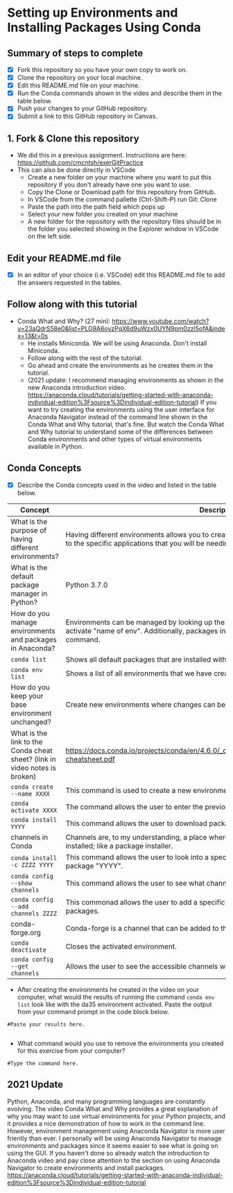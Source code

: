 # Setting up Environments and Installing Packages Using Conda

## Summary of steps to complete

- [x] Fork this repository so you have your own copy to work on.
- [x] Clone the repository on your local machine. 
- [x] Edit this README.md file on your machine.
- [x] Run the Conda commands shown in the video and describe them in the table below.
- [x] Push your changes to your GitHub repository.
- [x] Submit a link to this GitHub repository in Canvas.

## 1. Fork & Clone this repository

* We did this in a previous assignment. Instructions are here: https://github.com/cmcntsh/exerGitPractice
* This can also be done directly in VSCode
  * Create a new folder on your machine where you want to put this repository if you don't already have one you want to use.
  * Copy the Clone or Download path for this repository from GitHub.
  * In VSCode from the command pallette (Ctrl-Shift-P) run Git: Clone
  * Paste the path into the path field which pops up
  * Select your new folder you created on your machine
  * A new folder for the repository with the repository files should be in the folder you selected showing in the Explorer window in VSCode on the left side.
  
## Edit your README.md file

* [x] In an editor of your choice (i.e. VSCode) edit this README.md file to add the answers requested in the tables.

## Follow along with this tutorial

* Conda What and Why? (27 min): https://www.youtube.com/watch?v=23aQdrS58e0&list=PLG9A6ovzPqX6d9uWzx0UYN9pm0zzl5ofA&index=13&t=0s
  * He installs Miniconda. We will be using Anaconda. Don't install Miniconda.
  * Follow along with the rest of the tutorial.
  * Go ahead and create the environments as he creates them in the tutorial.
  * (2021 update: I recommend managing environments as shown in the new Anaconda introduction video. https://anaconda.cloud/tutorials/getting-started-with-anaconda-individual-edition%3Fsource%3Dindividual-edition-tutorial) If you want to try creating the environments using the user interface for Anaconda Navigator instead of the command line shown in the Conda What and Why tutorial, that's fine. But watch the Conda What and Why tutorial to understand some of the differences between Conda environments and other types of virtual environments available in Python.

## Conda Concepts

* [x] Describe the Conda concepts used in the video and listed in the table below.

|   Concept   |         Description or short answer         |
|     ---     |                     ---                     |
|What is the purpose of having different environments?     |Having different environments allows you to create an isolated place to work on individual projects with access to the specific applications that you will be needing without creating excess clutter. |
|What is the default package manager in Python?            |Python 3.7.0 |
|How do you manage environments and packages in Anaconda?  |Environments can be managed by looking up the environment list 'conda env list' and then typing 'conda activate "name of env". Additionally, packages in the current env can be looked up using the 'conda list' command. |
|`conda list`       |Shows all default packages that are installed with anaconda. |
|`conda env list`       |Shows a list of all environments that we have created. |
|How do you keep your base environment unchanged?       |Create new environments where changes can be made. |
|What is the link to the Conda cheat sheet? (link in video notes is broken)      |https://docs.conda.io/projects/conda/en/4.6.0/_downloads/52a95608c49671267e40c689e0bc00ca/conda-cheatsheet.pdf |
|`conda create --name XXXX`       |This command is used to create a new environment. |
|`conda activate XXXX`       |The command allows the user to enter the previously created environment. |
|`conda install YYYY`       |This command allows the user to download packages from the default channel/package installer. |
|channels in Conda       |Channels are, to my understanding, a place where conda goes to look for the various packages that are being installed; like a package installer. |
|`conda install -c ZZZZ YYYY`       |This command allows the user to look into a specific channel/package installer "ZZZZ" to download a specific package "YYYY". |
|`conda config --show channels`       |This command allows the user to see what channels have been used previously to download packages. |
|`conda config --add channels ZZZZ`       |This commonad allows the user to add a specific channel to the channel list for future use when adding packages. |
|conda-forge.org       |Conda-forge is a channel that can be added to the channel list and provides access to additional packages. |
|`conda deactivate`       |Closes the activated environment. |
|`conda config --get channels`       |Allows the user to see the accessible channels with ranking in priority. |

* After creating the environments he created in the video on your computer, what would the results of running the command `conda env list` look like with the da35 environment activated. Paste the output from your command prompt in the code block below.

```
#Paste your results here.


```
* What command would you use to remove the environments you created for this exercise from your computer?

```
#Type the command here.

```
## 2021 Update
Python, Anaconda, and many programming languages are constantly evolving. The video Conda What and Why provides a great explanation of why you may want to use virtual environments for your Python projects, and it provides a nice demonstration of how to work in the command line. However, environment management using Anaconda Navigator is more user friently than ever. I personally will be using Anaconda Navigator to manage environments and packages since it seems easier to see what is going on using the GUI. If you haven't done so already watch the introduction to Anaconda video and pay close attention to the section on using Anaconda Navigator to create environments and install packages. https://anaconda.cloud/tutorials/getting-started-with-anaconda-individual-edition%3Fsource%3Dindividual-edition-tutorial
